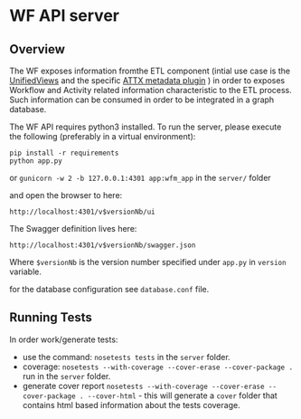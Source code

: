 # WF API server

## Overview
The WF exposes information fromthe ETL component (intial use case is the [UnifiedViews](https://github.com/ATTX-project/etl/tree/feature-uv-docker/unifiedViews) 
and the specific [ATTX metadata plugin](https://github.com/ATTX-project/etl/tree/feature-uv-docker/unifiedViews/dpu-t-attx-metadata) ) in order to exposes Workflow and Activity related information
characteristic to the ETL process. Such information can be consumed in order to be integrated in a graph database.

The WF API requires python3 installed.
To run the server, please execute the following (preferably in a virtual environment):

```
pip install -r requirements
python app.py
```
or `gunicorn -w 2 -b 127.0.0.1:4301 app:wfm_app` in the `server/` folder

and open the browser to here:

```
http://localhost:4301/v$versionNb/ui
```

The Swagger definition lives here:

```
http://localhost:4301/v$versionNb/swagger.json
```

Where `$versionNb` is the version number specified under `app.py` in `version` variable.

for the database configuration see `database.conf` file.


## Running Tests

In order work/generate tests:
* use the command: `nosetests tests` in the `server` folder.
* coverage: `nosetests --with-coverage --cover-erase --cover-package . ` run in the `server` folder.
* generate cover report `nosetests --with-coverage --cover-erase --cover-package . --cover-html` - this will generate a `cover` folder that contains html based information 
about the tests coverage.